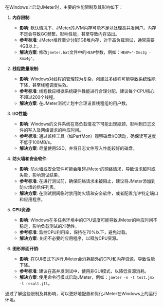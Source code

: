 在Windows上启动JMeter时，主要的性能限制及其影响如下：

1. **内存限制**:
   - **影响**: 默认情况下，JMeter的JVM内存可能不足以处理高并发用户。内存不足会导致GC频繁，影响性能，甚至导致内存溢出。
   - **参考标准**: JMeter推荐至少分配1GB堆内存，对于高负载测试，通常需要4GB以上。
   - **解决方案**: 修改`jmeter.bat`文件中的`HEAP`参数，例如：`HEAP="-Xms2g -Xmx4g"`。

2. **线程数量限制**:
   - **影响**: Windows对线程的管理较为复杂，创建过多线程可能导致系统性能下降，甚至线程调度失效。
   - **参考标准**: 线程数应根据系统硬件性能进行合理分配，建议每个CPU核心不超过200个线程。
   - **解决方案**: 在JMeter测试计划中合理设置线程组的用户数。

3. **I/O性能**:
   - **影响**: Windows的文件系统在高负载情况下可能出现瓶颈，影响到日志文件的写入及网络请求的响应时间。
   - **参考标准**: 通过监控工具（如PerfMon）观察磁盘I/O活动，确保读写速度不低于100MB/s。
   - **解决方案**: 尽量使用SSD，并将日志文件写入性能较好的磁盘。

4. **防火墙和安全软件**:
   - **影响**: 防火墙或安全软件可能会阻碍JMeter的网络请求，导致请求超时或失败，影响测试结果。
   - **参考标准**: 在进行测试前，确保网络请求未被阻止，建议将JMeter添加到防火墙的信任列表。
   - **解决方案**: 在测试期间临时禁用防火墙和安全软件，或者配置允许特定端口和应用程序。

5. **CPU资源**:
   - **影响**: Windows在多任务环境中的CPU调度可能导致JMeter的响应时间不稳定，影响负载测试的准确性。
   - **参考标准**: 监控CPU利用率，保持在70%以下，避免过载。
   - **解决方案**: 关闭不必要的应用程序，以释放CPU资源。

6. **图形界面开销**:
   - **影响**: 在GUI模式下运行JMeter会消耗额外的CPU和内存资源，导致性能下降。
   - **参考标准**: 建议在高并发测试中，使用非GUI模式，以降低资源消耗。
   - **解决方案**: 使用命令行模式启动JMeter，例如：`jmeter -n -t test.jmx -l result.jtl`。

通过了解这些限制及其影响，可以更好地配置和优化JMeter在Windows上的运行环境。